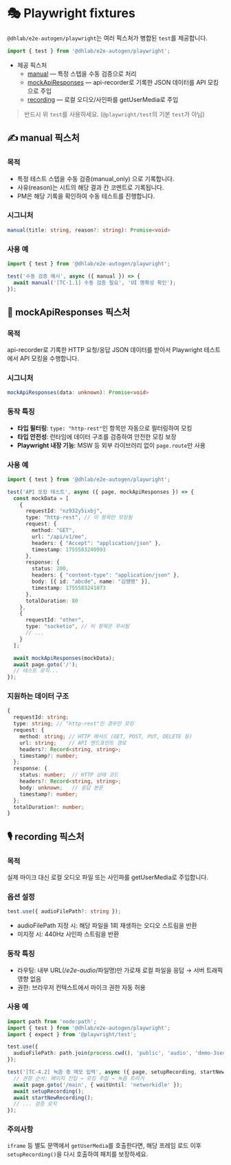 # 🎭 Playwright fixtures

`@dhlab/e2e-autogen/playwright`는 여러 픽스처가 병합된 `test`를 제공합니다.

```ts
import { test } from '@dhlab/e2e-autogen/playwright';
```

- 제공 픽스처
  - [manual](#manual-픽스처) — 특정 스텝을 수동 검증으로 처리
  - [mockApiResponses](#mockapiresponses-픽스처) — api-recorder로 기록한 JSON 데이터를 API 모킹으로 주입
  - [recording](#recording-픽스처) — 로컬 오디오/사인파를 getUserMedia로 주입


> 반드시 위 `test`를 사용하세요. (`@playwright/test`의 기본 `test`가 아님)

## ✍️ manual 픽스처
### 목적
- 특정 테스트 스텝을 수동 검증(manual_only) 으로 기록합니다.
- 사유(reason)는 시트의 해당 결과 칸 코멘트로 기록됩니다.
- PM은 해당 기록을 확인하여 수동 테스트를 진행합니다.

### 시그니처
```ts
manual(title: string, reason?: string): Promise<void>
```

### 사용 예 
```ts
import { test } from '@dhlab/e2e-autogen/playwright';

test('수동 검증 예시', async ({ manual }) => {
  await manual('[TC-1.1] 수동 검증 필요', 'UI 명확성 확인');
});
```

## 🔌 mockApiResponses 픽스처
### 목적
api-recorder로 기록한 HTTP 요청/응답 JSON 데이터를 받아서 Playwright 테스트에서 API 모킹을 수행합니다.

### 시그니처
```ts
mockApiResponses(data: unknown): Promise<void>
```

### 동작 특징
- **타입 필터링**: `type: "http-rest"`인 항목만 자동으로 필터링하여 모킹
- **타입 안전성**: 런타임에 데이터 구조를 검증하여 안전한 모킹 보장
- **Playwright 내장 기능**: MSW 등 외부 라이브러리 없이 `page.route`만 사용

### 사용 예
```ts
import { test } from '@dhlab/e2e-autogen/playwright';

test('API 모킹 테스트', async ({ page, mockApiResponses }) => {
  const mockData = [
    {
      requestId: "nz932y5ixbj",
      type: "http-rest", // 이 항목만 모킹됨
      request: {
        method: "GET",
        url: "/api/v1/me",
        headers: { "Accept": "application/json" },
        timestamp: 1755583240993
      },
      response: {
        status: 200,
        headers: { "content-type": "application/json" },
        body: [{ id: "abcde", name: "김땡땡" }],
        timestamp: 1755583241073
      },
      totalDuration: 80
    },
    {
      requestId: "other",
      type: "socketio", // 이 항목은 무시됨
      // ...
    }
  ];

  await mockApiResponses(mockData);
  await page.goto('/');
  // 테스트 로직...
});
```

### 지원하는 데이터 구조
```ts
{
  requestId: string;
  type: string; // "http-rest"인 경우만 모킹
  request: {
    method: string; // HTTP 메서드 (GET, POST, PUT, DELETE 등)
    url: string;    // API 엔드포인트 경로
    headers?: Record<string, string>;
    timestamp?: number;
  };
  response: {
    status: number;  // HTTP 상태 코드
    headers?: Record<string, string>;
    body: unknown;   // 응답 본문
    timestamp?: number;
  };
  totalDuration?: number;
}
```



## 🎙 recording 픽스처 
### 목적 
실제 마이크 대신 로컬 오디오 파일 또는 사인파를 getUserMedia로 주입합니다.

### 옵션 설정
```ts
test.use({ audioFilePath?: string });
```
- audioFilePath 지정 시: 해당 파일을 1회 재생하는 오디오 스트림을 반환
- 미지정 시: 440Hz 사인파 스트림을 반환

### 동작 특징

- 라우팅: 내부 URL(/_e2e-audio_/파일명)만 가로채 로컬 파일을 응답 → 서버 트래픽 영향 없음
- 권한: 브라우저 컨텍스트에서 마이크 권한 자동 허용

### 사용 예
```ts
import path from 'node:path';
import { test } from '@dhlab/e2e-autogen/playwright';
import { expect } from '@playwright/test';

test.use({
  audioFilePath: path.join(process.cwd(), 'public', 'audio', 'demo-3sec.wav'),
});

test('[TC-4.2] 녹음 중 메모 입력', async ({ page, setupRecording, startNewRecording }) => {
  // 권장 순서: 페이지 진입 → 모킹 주입 → 녹음 트리거
  await page.goto('/main', { waitUntil: 'networkidle' });
  await setupRecording();
  await startNewRecording();
  // ... 검증 로직
});
```

### 주의사항
`iframe` 등 별도 문맥에서 `getUserMedia`를 호출한다면, 해당 프레임 로드 이후 `setupRecording()`을 다시 호출하여 패치를 보장하세요.

